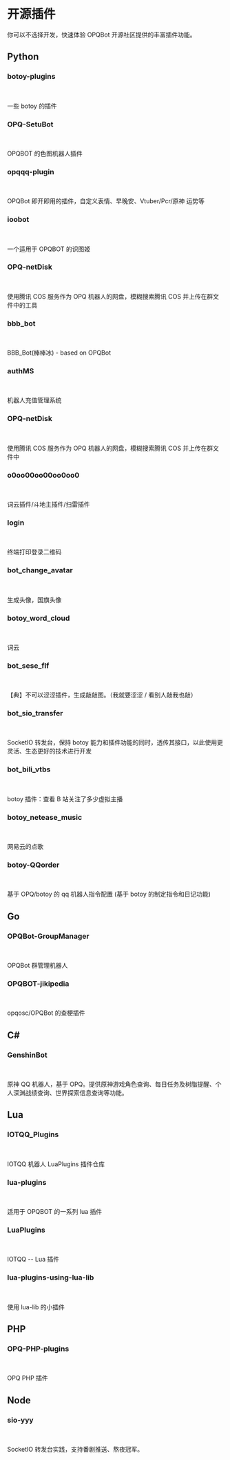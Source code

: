 # 开源插件

你可以不选择开发，快速体验 OPQBot 开源社区提供的丰富插件功能。

## Python

### botoy-plugins

<br/>

<PluginInfo 
    lang='python'
    repo='opq-osc/botoy-plugins'
    owner='xiyaowong'
/>

一些 botoy 的插件

### OPQ-SetuBot

<br/>

<PluginInfo 
    lang='python'
    repo='opq-osc/OPQ-SetuBot'
    owner='yuban10703'
/>

OPQBOT 的色图机器人插件

### opqqq-plugin

<br/>

<PluginInfo 
    lang='python'
    repo='opq-osc/opqqq-plugin'
    owner='fz6m'
/>

OPQBot 即开即用的插件，自定义表情、早晚安、Vtuber/Pcr/原神 运势等

### ioobot

<br/>

<PluginInfo 
    lang='python'
    repo='opq-osc/ioobot'
    owner='kitUIN'
/>

一个适用于 OPQBOT 的识图姬

### OPQ-netDisk

<br/>

<PluginInfo 
    lang='python'
    repo='opq-osc/OPQ-netDisk'
    owner='HeiLAAS'
/>

使用腾讯 COS 服务作为 OPQ 机器人的网盘，模糊搜索腾讯 COS 并上传在群文件中的工具

### bbb_bot

<br/>

<PluginInfo 
    lang='python'
    repo='opq-osc/bbb_bot'
    owner='BrandTime'
/>

BBB_Bot(棒棒冰) - based on OPQBot

### authMS

<br/>

<PluginInfo 
    lang='python'
    repo='opq-osc/authMS'
    owner='HeiLAAS'
/>

机器人充值管理系统

### OPQ-netDisk

<br/>

<PluginInfo 
    lang='python'
    repo='opq-osc/OPQ-netDisk'
    owner='HeiLAAS'
/>

使用腾讯 COS 服务作为 OPQ 机器人的网盘，模糊搜索腾讯 COS 并上传在群文件中

### o0oo00oo00oo0oo0

<br/>

<PluginInfo 
    lang='python'
    repo='opq-osc/o0oo00oo00oo0oo0'
    owner='Teeoo'
/>

词云插件/斗地主插件/扫雷插件

### login

<br/>

<PluginInfo 
    lang='python'
    repo='opq-osc/login'
    owner='xiyaowong'
/>

终端打印登录二维码

### bot_change_avatar

<br/>

<PluginInfo 
    lang='python'
    repo='opq-osc/bot_change_avatar'
    owner='xiyaowong'
/>

生成头像，国旗头像

### botoy_word_cloud

<br/>

<PluginInfo 
    lang='python'
    repo='opq-osc/botoy_word_cloud'
    owner='yuban10703'
/>

词云

### bot_sese_flf

<br/>

<PluginInfo 
    lang='python'
    repo='opq-osc/bot_sese_flf'
    owner='fz6m'
/>

【典】不可以涩涩插件，生成敲敲图。（我就要涩涩 / 看别人敲我也敲）

### bot_sio_transfer

<br/>

<PluginInfo 
    lang='python'
    repo='opq-osc/bot_sio_transfer'
    owner='fz6m'
/>

SocketIO 转发台，保持 botoy 能力和插件功能的同时，透传其接口，以此使用更灵活、生态更好的技术进行开发

### bot_bili_vtbs

<br/>

<PluginInfo 
    lang='python'
    repo='opq-osc/bot_bili_vtbs'
    owner='xiyaowong'
/>

botoy 插件：查看 B 站关注了多少虚拟主播

### botoy_netease_music

<br/>

<PluginInfo 
    lang='python'
    repo='opq-osc/botoy_netease_music'
    owner='yuban10703'
/>

网易云的点歌

### botoy-QQorder

<br/>

<PluginInfo 
    lang='python'
    repo='opq-osc/botoy-QQorder'
    owner='HYLnP'
/>

基于 OPQ/botoy 的 qq 机器人指令配置 (基于 botoy 的制定指令和日记功能)

## Go

### OPQBot-GroupManager

<br/>

<PluginInfo 
    lang='golang'
    repo='opq-osc/OPQBot-GroupManager'
    owner='mcoo'
/>

OPQBot 群管理机器人

### OPQBOT-jikipedia

<br/>

<PluginInfo 
    lang='golang'
    repo='opq-osc/OPQBOT-jikipedia'
    owner='xiyaowong'
/>

opqosc/OPQBot 的查梗插件

## C#

### GenshinBot

<br/>

<PluginInfo 
    lang='golang'
    repo='opq-osc/GenshinBot'
    owner='AZhrZho'
/>

原神 QQ 机器人，基于 OPQ。提供原神游戏角色查询、每日任务及树脂提醒、个人深渊战绩查询、世界探索信息查询等功能。

## Lua

### IOTQQ_Plugins

<br/>

<PluginInfo 
    lang='lua'
    repo='opq-osc/IOTQQ_Plugins'
    owner='MengXin001'
/>

IOTQQ 机器人 LuaPlugins 插件仓库

### lua-plugins

<br/>

<PluginInfo 
    lang='lua'
    repo='opq-osc/lua-plugins'
    owner='spirit1431007'
/>

适用于 OPQBOT 的一系列 lua 插件

### LuaPlugins

<br/>

<PluginInfo 
    lang='lua'
    repo='opq-osc/LuaPlugins'
    owner='XJLZ'
/>

IOTQQ -- Lua 插件

### lua-plugins-using-lua-lib

<br/>

<PluginInfo 
    lang='lua'
    repo='opq-osc/lua-plugins-using-lua-lib'
    owner='xiyaowong'
/>

使用 lua-lib 的小插件

## PHP

### OPQ-PHP-plugins

<br/>

<PluginInfo 
    lang='php'
    repo='opq-osc//OPQ-PHP-plugins'
    owner='xuxiaofen2'
/>

OPQ PHP 插件

## Node

### sio-yyy

<br/>

<PluginInfo 
    lang='php'
    repo='opq-osc/sio-yyy'
    owner='fz6m'
/>

SocketIO 转发台实践，支持番剧推送、熬夜冠军。
